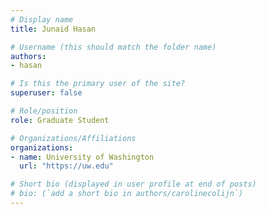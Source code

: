 ```yaml
---
# Display name
title: Junaid Hasan

# Username (this should match the folder name)
authors:
- hasan

# Is this the primary user of the site?
superuser: false

# Role/position
role: Graduate Student

# Organizations/Affiliations
organizations:
- name: University of Washington
  url: "https://uw.edu"

# Short bio (displayed in user profile at end of posts)
# bio: (`add a short bio in authors/carolinecolijn`)
---
```

